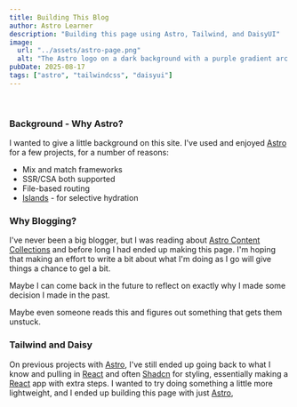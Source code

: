 ```yaml
---
title: Building This Blog
author: Astro Learner
description: "Building this page using Astro, Tailwind, and DaisyUI"
image:
  url: "../assets/astro-page.png"
  alt: "The Astro logo on a dark background with a purple gradient arc."
pubDate: 2025-08-17
tags: ["astro", "tailwindcss", "daisyui"]
---
```


<br/>

### Background - Why Astro?
I wanted to give a little background on this site. I've used and enjoyed [Astro](https://astro.build) for a few projects,
for a number of reasons:

* Mix and match frameworks
* SSR/CSA both supported
* File-based routing
* [Islands](https://docs.astro.build/en/concepts/islands/) - for selective hydration

### Why Blogging?
I've never been a big blogger, but I was reading about [Astro Content Collections](https://docs.astro.build/en/guides/content-collections/)
and before long I had ended up making this page. I'm hoping that making an effort to write a bit about what I'm doing as I go will give things
a chance to gel a bit.

Maybe I can come back in the future to reflect on exactly why I made some decision I made in the past.

Maybe even someone reads this and figures out something that gets them unstuck.

### Tailwind and Daisy
On previous projects with [Astro](https://astro.build), I've still ended up going back to what I know and pulling in [React](https://react.dev) and often [Shadcn](https://ui.shadcn.com)
for styling, essentially making a [React](https://react.dev) app with extra steps. I wanted to try doing something a little more lightweight, and
I ended up building this page with just [Astro](https://astro.build), 
